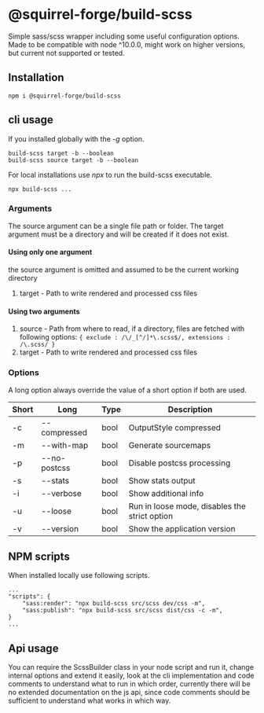 # @squirrel-forge/build-scss
Simple sass/scss wrapper including some useful configuration options.
Made to be compatible with node ^10.0.0, might work on higher versions, but current not supported or tested.

## Installation

```
npm i @squirrel-forge/build-scss

```

## cli usage

If you installed globally with the *-g* option.
```
build-scss target -b --boolean
build-scss source target -b --boolean

```

For local installations use *npx* to run the build-scss executable.
```
npx build-scss ...
```

### Arguments

The source argument can be a single file path or folder.
The target argument must be a directory and will be created if it does not exist.

#### Using only one argument

the source argument is omitted and assumed to be the current working directory
1. target - Path to write rendered and processed css files

#### Using two arguments

1. source - Path from where to read, if a directory, files are fetched with following options: ```{ exclude : /\/_[^/]*\.scss$/, extensions : /\.scss/ }```
2. target - Path to write rendered and processed css files

### Options

A long option always override the value of a short option if both are used.

 Short | Long         | Type | Description
------ | ------------ | ---- | ---
  -c   | --compressed | bool | OutputStyle compressed
  -m   | --with-map   | bool | Generate sourcemaps
  -p   | --no-postcss | bool | Disable postcss processing
  -s   | --stats      | bool | Show stats output
  -i   | --verbose    | bool | Show additional info
  -u   | --loose      | bool | Run in loose mode, disables the strict option
  -v   | --version    | bool | Show the application version

## NPM scripts

When installed locally use following scripts.

```
...
"scripts": {
    "sass:render": "npx build-scss src/scss dev/css -m",
    "sass:publish": "npx build-scss src/scss dist/css -c -m",
}
...
```

## Api usage

You can require the ScssBuilder class in your node script and run it, change internal options and extend it easily, look at the cli implementation and code comments to understand what to run in which order, currently there will be no extended documentation on the js api, since code comments should be sufficient to understand what works in which way.
